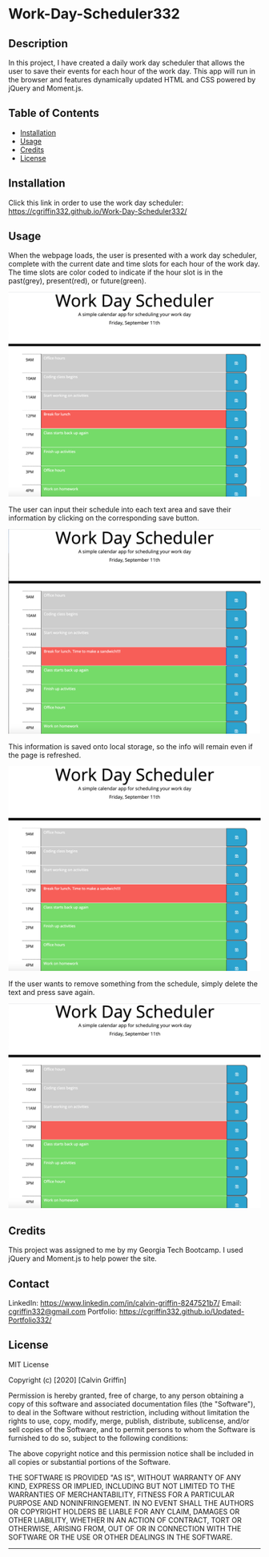 # Work-Day-Scheduler332

## Description

In this project, I have created a daily work day scheduler that allows the user to save their events for each hour of the work day.  This app will run in the browser and features dynamically updated HTML and CSS powered by jQuery and Moment.js.

## Table of Contents

- [Installation](#installation)
- [Usage](#usage)
- [Credits](#credits)
- [License](#license)

## Installation

Click this link in order to use the work day scheduler:
https://cgriffin332.github.io/Work-Day-Scheduler332/

## Usage

When the webpage loads, the user is presented with a work day scheduler, complete with the current date and time slots for each hour of the work day. The time slots are color coded to indicate if the hour slot is in the past(grey), present(red), or future(green).

![Image of Scheduler](./assets/images/1.png)

The user can input their schedule into each text area and save their information by clicking on the corresponding save button.

![Image of New Saved Info](./assets/images/2.png)

This information is saved onto local storage, so the info will remain even if the page is refreshed.

![Image of Refreshed Page](./assets/images/3.png)

If the user wants to remove something from the schedule, simply delete the text and press save again.

![Image of Deleted Info](./assets/images/4.png)



## Credits

This project was assigned to me by my Georgia Tech Bootcamp. I used jQuery and Moment.js to help power the site.

## Contact
LinkedIn: https://www.linkedin.com/in/calvin-griffin-8247521b7/
Email: cgriffin332@gmail.com
Portfolio: https://cgriffin332.github.io/Updated-Portfolio332/

## License

MIT License

Copyright (c) [2020] [Calvin Griffin]

Permission is hereby granted, free of charge, to any person obtaining a copy
of this software and associated documentation files (the "Software"), to deal
in the Software without restriction, including without limitation the rights
to use, copy, modify, merge, publish, distribute, sublicense, and/or sell
copies of the Software, and to permit persons to whom the Software is
furnished to do so, subject to the following conditions:

The above copyright notice and this permission notice shall be included in all
copies or substantial portions of the Software.

THE SOFTWARE IS PROVIDED "AS IS", WITHOUT WARRANTY OF ANY KIND, EXPRESS OR
IMPLIED, INCLUDING BUT NOT LIMITED TO THE WARRANTIES OF MERCHANTABILITY,
FITNESS FOR A PARTICULAR PURPOSE AND NONINFRINGEMENT. IN NO EVENT SHALL THE
AUTHORS OR COPYRIGHT HOLDERS BE LIABLE FOR ANY CLAIM, DAMAGES OR OTHER
LIABILITY, WHETHER IN AN ACTION OF CONTRACT, TORT OR OTHERWISE, ARISING FROM,
OUT OF OR IN CONNECTION WITH THE SOFTWARE OR THE USE OR OTHER DEALINGS IN THE
SOFTWARE.

---